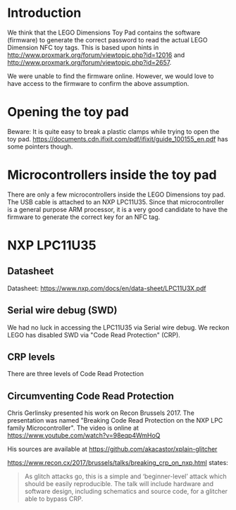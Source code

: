 # Introduction

We think that the LEGO Dimensions Toy Pad contains the software 
(firmware) to generate the correct password to read the actual LEGO 
Dimension NFC toy tags. This is based upon hints in 
http://www.proxmark.org/forum/viewtopic.php?id=12016 and 
http://www.proxmark.org/forum/viewtopic.php?id=2657.

We were unable to find the firmware online. However, we would love to 
have access to the firmware to confirm the above assumption.

# Opening the toy pad

Beware: It is quite easy to break a plastic clamps while trying to open 
the toy pad. 
https://documents.cdn.ifixit.com/pdf/ifixit/guide_100155_en.pdf has some 
pointers though.

# Microcontrollers inside the toy pad

There are only a few microcontrollers inside the LEGO Dimensions toy 
pad. The USB cable is attached to an NXP LPC11U35. Since that 
microcontroller is a general purpose ARM processor, it is a very good 
candidate to have the firmware to generate the correct key for an NFC 
tag.

# NXP LPC11U35

## Datasheet

Datasheet: https://www.nxp.com/docs/en/data-sheet/LPC11U3X.pdf

## Serial wire debug (SWD)

We had no luck in accessing the LPC11U35 via Serial wire debug. We 
reckon LEGO has disabled SWD via "Code Read Protection" (CRP).

## CRP levels

There are three levels of Code Read Protection

## Circumventing Code Read Protection

Chris Gerlinsky presented his work on Recon Brussels 2017. The 
presentation was named "Breaking Code Read Protection on the NXP LPC 
family Microcontroller". The video is online at https://www.youtube.com/watch?v=98eqp4WmHoQ

His sources are available at 
https://github.com/akacastor/xplain-glitcher

https://www.recon.cx/2017/brussels/talks/breaking_crp_on_nxp.html 
states:
> As glitch attacks go, this is a simple and ‘beginner-level’ attack 
> which should be easily reproducible. The talk will include hardware 
> and software design, including schematics and source code, for a 
> glitcher able to bypass CRP.

